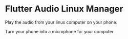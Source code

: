 # Flutter Audio Linux Manager

Play the audio from your linux computer on your phone.


Turn your phone into a microphone for your computer